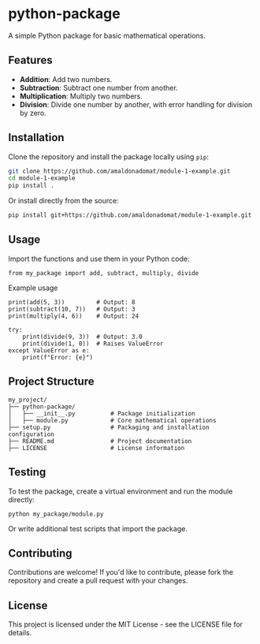 # python-package

A simple Python package for basic mathematical operations.

## Features

- **Addition**: Add two numbers.
- **Subtraction**: Subtract one number from another.
- **Multiplication**: Multiply two numbers.
- **Division**: Divide one number by another, with error handling for division by zero.

## Installation

Clone the repository and install the package locally using `pip`:

```bash
git clone https://github.com/amaldonadomat/module-1-example.git
cd module-1-example
pip install .

```

Or install directly from the source:

```bash
pip install git+https://github.com/amaldonadomat/module-1-example.git
```

## Usage

Import the functions and use them in your Python code:


```
from my_package import add, subtract, multiply, divide
```


Example usage
```
print(add(5, 3))         # Output: 8
print(subtract(10, 7))   # Output: 3
print(multiply(4, 6))    # Output: 24

try:
    print(divide(9, 3))  # Output: 3.0
    print(divide(1, 0))  # Raises ValueError
except ValueError as e:
    print(f"Error: {e}")
```
## Project Structure
```
my_project/
├── python-package/
│   ├── __init__.py          # Package initialization
│   ├── module.py            # Core mathematical operations
├── setup.py                 # Packaging and installation configuration
├── README.md                # Project documentation
├── LICENSE                  # License information
```

## Testing

To test the package, create a virtual environment and run the module directly:

```
python my_package/module.py
```

Or write additional test scripts that import the package.

## Contributing

Contributions are welcome! If you'd like to contribute, please fork the repository and create a pull request with your changes.

## License
This project is licensed under the MIT License - see the LICENSE file for details.